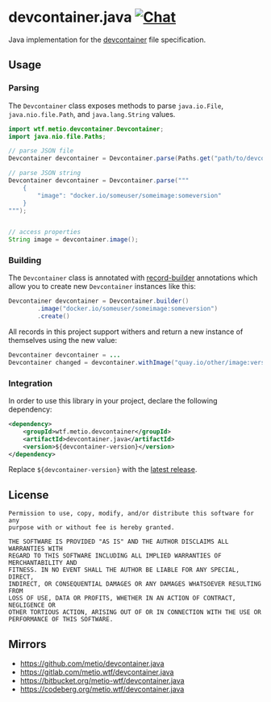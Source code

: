 <!--
SPDX-FileCopyrightText: The devcontainer.java Authors
SPDX-License-Identifier: 0BSD
 -->

# devcontainer.java [![Chat](https://img.shields.io/badge/matrix-%23talk.metio:matrix.org-brightgreen.svg?style=social&label=Matrix)](https://matrix.to/#/#talk.metio:matrix.org)

Java implementation for the [devcontainer](https://containers.dev/implementors/json_reference/) file specification.

## Usage

### Parsing

The `Devcontainer` class exposes methods to parse `java.io.File`, `java.nio.file.Path`, and `java.lang.String` values.

```java
import wtf.metio.devcontainer.Devcontainer;
import java.nio.file.Paths;

// parse JSON file
Devcontainer devcontainer = Devcontainer.parse(Paths.get("path/to/devcontainer.json"));

// parse JSON string
Devcontainer devcontainer = Devcontainer.parse("""
    {
        "image": "docker.io/someuser/someimage:someversion"
    }
""");


// access properties
String image = devcontainer.image();
```

### Building

The `Devcontainer` class is annotated with [record-builder](https://github.com/Randgalt/record-builder) annotations which allow you to create new `Devcontainer` instances like this:

```java
Devcontainer devcontainer = Devcontainer.builder()
        .image("docker.io/someuser/someimage:someversion")
        .create()
```

All records in this project support withers and return a new instance of themselves using the new value:

```java
Devcontainer devcontainer = ...
Devcontainer changed = devcontainer.withImage("quay.io/other/image:version");
```

### Integration

In order to use this library in your project, declare the following dependency:

```xml
<dependency>
    <groupId>wtf.metio.devcontainer</groupId>
    <artifactId>devcontainer.java</artifactId>
    <version>${devcontainer-version}</version>
</dependency>
```

Replace `${devcontainer-version}` with the [latest release](https://search.maven.org/artifact/wtf.metio.devcontainer/devcontainer.java).

## License

```
Permission to use, copy, modify, and/or distribute this software for any
purpose with or without fee is hereby granted.

THE SOFTWARE IS PROVIDED "AS IS" AND THE AUTHOR DISCLAIMS ALL WARRANTIES WITH
REGARD TO THIS SOFTWARE INCLUDING ALL IMPLIED WARRANTIES OF MERCHANTABILITY AND
FITNESS. IN NO EVENT SHALL THE AUTHOR BE LIABLE FOR ANY SPECIAL, DIRECT,
INDIRECT, OR CONSEQUENTIAL DAMAGES OR ANY DAMAGES WHATSOEVER RESULTING FROM
LOSS OF USE, DATA OR PROFITS, WHETHER IN AN ACTION OF CONTRACT, NEGLIGENCE OR
OTHER TORTIOUS ACTION, ARISING OUT OF OR IN CONNECTION WITH THE USE OR
PERFORMANCE OF THIS SOFTWARE.
```

## Mirrors

- https://github.com/metio/devcontainer.java
- https://gitlab.com/metio.wtf/devcontainer.java
- https://bitbucket.org/metio-wtf/devcontainer.java
- https://codeberg.org/metio.wtf/devcontainer.java
